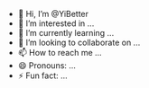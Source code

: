 - 👋 Hi, I’m @YiBetter
- 👀 I’m interested in ...
- 🌱 I’m currently learning ...
- 💞️ I’m looking to collaborate on ...
- 📫 How to reach me ...
- 😄 Pronouns: ...
- ⚡ Fun fact: ...

<!---
YiBetter/YiBetter is a ✨ special ✨ repository because its `README.md` (this file) appears on your GitHub profile.
You can click the Preview link to take a look at your changes.
--->
